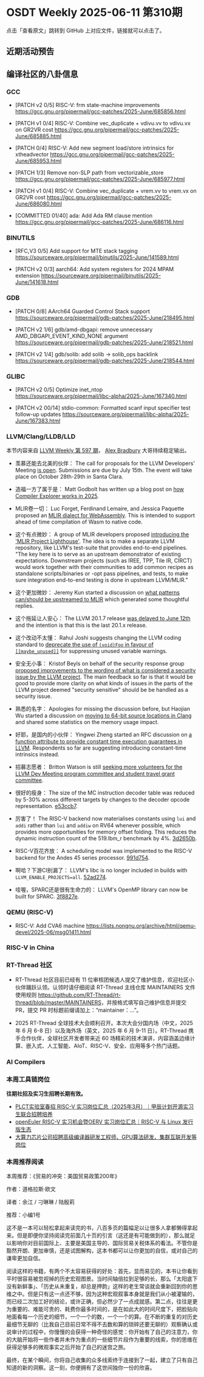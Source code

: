 # OSDT Weekly 2025-06-11 第310期

点击「查看原文」跳转到 GitHub 上对应文件，链接就可以点击了。

## 近期活动预告

## 编译社区的八卦信息

### GCC

- [PATCH v2 0/5] RISC-V: frm state-machine improvements
  https://gcc.gnu.org/pipermail/gcc-patches/2025-June/685856.html

- [PATCH v1 0/4] RISC-V: Combine vec_duplicate + vdivu.vv to vdivu.vx on GR2VR cost
  https://gcc.gnu.org/pipermail/gcc-patches/2025-June/685885.html

- [PATCH 0/4] RISC-V: Add new segment load/store intrinsics for xtheadvector
  https://gcc.gnu.org/pipermail/gcc-patches/2025-June/685953.html

- [PATCH 1/3] Remove non-SLP path from vectorizable_store
  https://gcc.gnu.org/pipermail/gcc-patches/2025-June/685977.html

- [PATCH v1 0/4] RISC-V: Combine vec_duplicate + vrem.vv to vrem.vx on GR2VR cost
  https://gcc.gnu.org/pipermail/gcc-patches/2025-June/686080.html

- [COMMITTED 01/40] ada: Add Ada RM clause mention
  https://gcc.gnu.org/pipermail/gcc-patches/2025-June/686116.html

### BINUTILS

- [RFC,V3 0/5] Add support for MTE stack tagging
  https://sourceware.org/pipermail/binutils/2025-June/141589.html

- [PATCH v2 0/3] aarch64: Add system registers for 2024 MPAM extension
  https://sourceware.org/pipermail/binutils/2025-June/141618.html

### GDB

- [PATCH 0/8] AArch64 Guarded Control Stack support
  https://sourceware.org/pipermail/gdb-patches/2025-June/218495.html

- [PATCH v2 1/6] gdb/amd-dbgapi: remove unnecessary AMD_DBGAPI_EVENT_KIND_NONE argument
  https://sourceware.org/pipermail/gdb-patches/2025-June/218521.html

- [PATCH v2 1/4] gdb/solib: add solib -> solib_ops backlink
  https://sourceware.org/pipermail/gdb-patches/2025-June/218544.html

### GLIBC

- [PATCH v2 0/5] Optimize inet_ntop
  https://sourceware.org/pipermail/libc-alpha/2025-June/167340.html

- [PATCH v2 00/14] stdio-common: Formatted scanf input specifier test follow-up updates
  https://sourceware.org/pipermail/libc-alpha/2025-June/167383.html

### LLVM/Clang/LLDB/LLD

本节内容来自 [LLVM Weekly 第 597 期](http://llvmweekly.org/issue/597)，
[Alex Bradbury](https://www.linkedin.com/in/alex-bradbury/) 大哥持续稳定输出。

* 羡慕还能去北美的伙伴： The call for proposals for the LLVM Developers' Meeting [is open](https://discourse.llvm.org/t/2025-llvm-developers-meeting-call-for-talk-proposals/86685).  Submissions are due by July 15th. The event will take place on October 28th-29th in Santa Clara.

* 造福一方了属于是： Matt Godbolt has written up a blog post on [how Compiler Explorer works in 2025](https://xania.org/202506/how-compiler-explorer-works).

* MLIR卷一切： Luc Forget, Ferdinand Lemaire, and Jessica Paquette proposed an [MLIR dialect for WebAssembly](https://discourse.llvm.org/t/rfc-mlir-dialect-for-webassembly/86758).  This is intended to support ahead of time compilation of Wasm to native code.

* 这个有点微妙： A group of MLIR developers proposed [introducing the 'MLIR Project Lighthouse'](https://discourse.llvm.org/t/rfc-mlir-project-lighthouse/86738).  The idea is to make a separate LLVM repository, like LLVM's test-suite that provides end-to-end pipelines. "The key here is to serve as an upstream demonstrator of existing expectations. Downstream projects (such as IREE, TPP, Tile IR, CIRCT) would work together with their communities to add common recipes as standalone scripts/binaries or -opt pass pipelines, and tests, to make sure integration end-to-end testing is done in upstream LLVM/MLIR."

* 这个更加微妙： Jeremy Kun started a discussion on [what patterns can/should be upstreamed to MLIR](https://discourse.llvm.org/t/guidance-for-what-patterns-can-should-be-upstreamed/86698) which generated some thoughtful replies.

* 这个拖延让人安心： The LLVM 20.1.7 release [was delayed to June 12th](https://discourse.llvm.org/t/llvm-20-x-release-schedule-update/86688) and the intention is that this is the last 20.1.x release.

* 这个改动不太懂： Rahul Joshi suggests changing the LLVM coding standard to [deprecate the use of `(void)Foo` in favour of `[[maybe_unused]]`](https://discourse.llvm.org/t/coding-standard-deprecate-use-of-void-cast-to-suppress-unused-variable-warnings/86705) for suppressing unused variable warnings.

* 安全无小事： Kristof Beyls on behalf of the security response group [proposed improvements to the wording of what is considered a security issue by the LLVM project](https://discourse.llvm.org/t/improving-documentation-of-what-is-considered-a-security-issue-in-llvm/86714).  The main feedback so far is that it would be good to provide more clarity on what kinds of issues in the parts of the LLVM project deemed "security sensitive" should be be handled as a security issue.

* 熟悉的名字： Apologies for missing the discussion before, but Haojian Wu started a discussion on [moving to 64-bit source locations in Clang](https://discourse.llvm.org/t/revisiting-64-bit-source-locations/86556) and shared some statistics on the memory usage impact.

* 好耶，是国内的小伙伴： Yingwei Zheng started an RFC discussion on [a function attribute to provide constant time execution guarantees in LLVM](https://discourse.llvm.org/t/rfc-constant-time-execution-guarantees-in-llvm/86700).  Respondents so far are suggesting introducing constant-time intrinsics instead.

* 招募志愿者： Britton Watson is still [seeking more volunteers for the LLVM Dev Meeting program committee and student travel grant committee](https://discourse.llvm.org/t/volunteers-for-2025-llvm-developers-meeting-program-committee-and-student-travel-grants/86264).

* 很好的瘦身： The size of the MC instruction decoder table was reduced by 5-30% across different targets by changes to the decoder opcode representation.  [e53ccb7](https://github.com/llvm/llvm-project/commit/e53ccb78e46c).

* 厉害了！ The RISC-V backend now materialises constants using `lui` and `addi` rather than `lui` and `addiw` on RV64 whenever possible, which provides more opportunities for memory offset folding. This reduces the dynamic instruction count of the 519.lbm_r benchmark by 4%.  [3d2650b](https://github.com/llvm/llvm-project/commit/3d2650bdeb84).

* RISC-V百花齐放： A scheduling model was implemented to the RISC-V backend for the Andes 45 series processor.
  [991d754](https://github.com/llvm/llvm-project/commit/991d754074c1).

* 啊哈？下游CI别漏了： LLVM's libc is no longer included in builds with `LLVM_ENABLE_PROJECTS=all`.
  [52ad274](https://github.com/llvm/llvm-project/commit/52ad2747d0da).

* 哇喔，SPARC还是很有生命力的： LLVM's OpenMP library can now be built for SPARC.
  [3f8827e](https://github.com/llvm/llvm-project/commit/3f8827eabad6).

### QEMU (RISC-V)

- RISC-V: Add CVA6 machine
  https://lists.nongnu.org/archive/html/qemu-devel/2025-06/msg01411.html

### RISC-V in China

### RT-Thread 社区

- RT-Thread 社区目前已经有 11 位审核团候选人提交了维护信息，欢迎社区小伙伴踊跃认领。认领时请仔细阅读 RT-Thread 主线仓库 MAINTAINERS 文件使用规则 <https://github.com/RT-Thread/rt-thread/blob/master/MAINTAINERS>，并按格式填写自己维护信息并提交 PR，提交 PR 时标题前缀请加上：“maintainer：...”。

- 2025 RT-Thread 全球技术大会顺利召开。本次大会分国内场（中文，2025 年 6 月 6-8 日）以及海外场（英文，2025 年 6 月 9-11 日）。RT-Thread 携手合作伙伴，全球社区开发者带来近 60 场精彩的技术演讲，内容涵盖边缘计算、嵌入式、人工智能、AIoT、RISC-V、安全、应用等多个热门话题。

### AI Compilers

### 本周工具链岗位

**往期社招及实习生招聘长期有效。**

- [PLCT实验室春招 RISC-V 实习岗位汇总（2025年3月）｜甲辰计划开源实习生联合招聘培养](https://mp.weixin.qq.com/s/no5v_YeGI3LUE7mYv5wUpQ)
- [openEuler RISC-V 实习机会暨OERV 实习岗位汇总｜RISC-V 与 Linux 发行版生态](https://mp.weixin.qq.com/s/87XEhORtte_iTTZqjinX2g)
- [大算力芯片公司招聘高级编译器研发工程师、GPU算法研发、集群互联开发等岗位](https://mp.weixin.qq.com/s/ONoNJ5jZmL794AdtlHrDuQ)

### 本周推荐阅读

本周推荐：《贸易的冲突：美国贸易政策200年》

作者：道格拉斯·欧文

译者：余江 / 刁琳琳 / 陆殷莉

推荐：小编1号

这不是一本可以轻松拿起来读完的书，八百多页的篇幅足以让很多人拿都懒得拿起来。但是即便你坚持阅读完前面几十页的引言（这还是有可能做到的），那么就足以影响你对目前国际上、主要是美国主导的、国际贸易关税体系的看法。不管你是豁然开朗、更加审慎，还是试图解构，这本书都可以让你更加的自信，或对自己的谦卑更加自信。

阅读这样的书籍，有两个不太容易获得的好处：首先，显而易见的，本书让你看到平时很容易被忽视掉的历史宏观图景。当时间轴倍拉到足够的长，那么「太阳底下没有新鲜事」、「历史从未重复，却总是押韵」这样的老生常谈就会重新回到你的思维之中。但是只有这一点还不够，因为这种宏观叙事本身就是我们从小被灌输的，而已经二次加工好的结论，或许正确，但必然少了一点成就感。第二点，往往是更为重要的、难能可贵的、耗费你最多时间的，是在如此大的时间尺度下，把脸贴向地面看每一个历史的细节，一个一个的数，一个一个的算。在不断的重复的对历史最细节无聊的（比我自己目前日常不得不去数和算的琐碎还要无聊的）观察确认或说审计的过程中，你慢慢的会获得一种奇怪的感觉：你开始有了自己的注意力，你的大脑开始将一些作者并未作为重点的一些细节片段作为重要的线索，你的思维在获得足够多的微观事实之后开始了自己的迷宫之旅。

最终，在某个瞬间，你将自己收集的众多线索终于连接到了一起，建立了只有自己知道的新的洞察。这一刻，你便拥有了这世间独你一份的欣喜。
